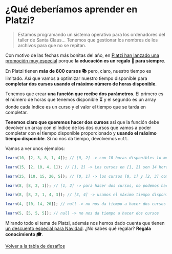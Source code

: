 # ¿Qué deberíamos aprender en Platzi?

> Estamos programando un sistema operativo para los ordenadores del taller de Santa Claus... Tenemos que gestionar los nombres de los archivos para que no se repitan.

Con motivo de las fechas más bonitas del año, en [Platzi han lanzado una promoción muy especial](https://platzi.com/navidad/?utm_source=partnerships&utm_medium=paid&utm_campaign=MX_web_MiguelA_UF&utm_content=post) porque **la educación es un regalo 🎁 para siempre**.

En Platzi tienen **más de 800 cursos 📚** pero, claro, nuestro tiempo es limitado. Así que vamos a optimizar nuestro tiempo disponible para **completar dos cursos usando el máximo número de horas disponible**.

Tenemos que crear **una función que recibe dos parámetros**. El primero es el número de horas que tenemos disponible ⏳ y el segundo es un array donde cada índice es un curso y el valor el tiempo que se tarda en completar.

**Tenemos claro que queremos hacer dos cursos** así que la función debe devolver un array con el índice de los dos cursos que vamos a poder completar con el tiempo disponible proporcionado y **usando el máximo tiempo disponible**. Si no nos da tiempo, devolvemos `null`.

Vamos a ver unos ejemplos:

```javascript
learn(10, [2, 3, 8, 1, 4]); // [0, 2] -> con 10 horas disponibles lo mejor es que completemos los cursos en el índice 0 y 2.

learn(15, [2, 10, 4, 1]); // [1, 2] -> Los cursos en [1, 2] son 14 horas, es la mejor opción.

learn(25, [10, 15, 20, 5]); // [0, 1] -> los cursos [0, 1] y [2, 3] completan exactamente con 25 horas pero siempre devolvemos el primero que encontremos

learn(8, [8, 2, 1]); // [1, 2] -> para hacer dos cursos, no podemos hacer el de 8 horas, así que devolvemos el de 1 y 2.

learn(8, [8, 2, 1, 4, 3]); // [3, 4] -> usamos el máximo tiempo disponible así que [3, 4] usa 7 horas y el [1, 2] sólo usaría 3 horas.

learn(4, [10, 14, 20]); // null -> no nos da tiempo a hacer dos cursos

learn(5, [5, 5, 5]); // null -> no nos da tiempo a hacer dos cursos
```

Mirando todo el tema de Platzi, además nos hemos dado cuenta que tienen [un descuento especial para Navidad](https://platzi.com/navidad/?utm_source=partnerships&utm_medium=paid&utm_campaign=MX_web_MiguelA_UF&utm_content=post). ¿No sabes qué regalar? **Regala conocimiento 🎓**.


[Volver a la tabla de desafíos](/README.md)
